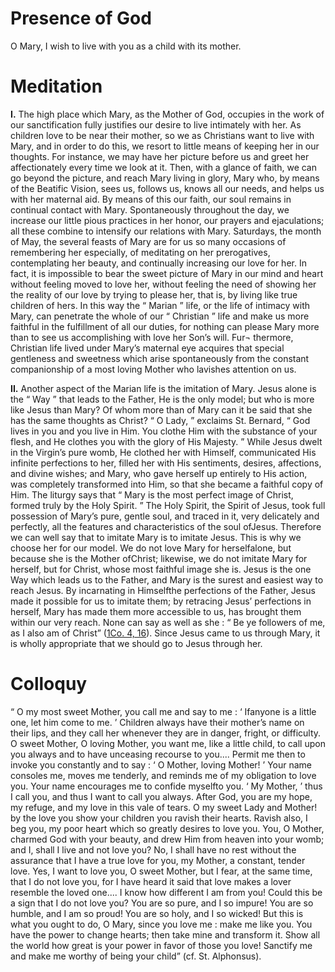 # Presence of God

O Mary, I wish to live with you as a child with its mother.

# Meditation

**I.** The high place which Mary, as the Mother of God, occupies in the work of our sanctification fully justifies our desire to live intimately with her. As children love to be near their mother, so we as Christians want to live with Mary, and in order to do this, we resort to little means of keeping her in our thoughts. For instance, we may have her picture before us and greet her affectionately every time we look at it. Then, with a glance of faith, we can go beyond the picture, and reach Mary living in glory, Mary who, by means of the Beatific Vision, sees us, follows us, knows all our needs, and helps us with her maternal aid. By means of this our faith, our soul remains in continual contact with Mary. Spontaneously throughout the day, we increase our little pious practices in her honor, our prayers and ejaculations; all these combine to intensify our relations with Mary. Saturdays, the month of May, the several feasts of Mary are for us so many occasions of remembering her especially, of meditating on her prerogatives, contemplating her beauty, and continually increasing our love for her. In fact, it is impossible to bear the sweet picture of Mary in our mind and heart without feeling moved to love her, without feeling the need of showing her the reality of our love by trying to please her, that is, by living like true children of hers. In this way the “ Marian ” life, or the life of intimacy with Mary, can penetrate the whole of our “ Christian ” life and make us more faithful in the fulfillment of all our duties, for nothing can please Mary more than to see us accomplishing with love her Son’s will. Fur¬ thermore, Christian life lived under Mary’s maternal eye acquires that special gentleness and sweetness which arise spontaneously from the constant companionship of a most loving Mother who lavishes attention on us.

**II.** Another aspect of the Marian life is the imitation of Mary. Jesus alone is the “ Way ” that leads to the Father, He is the only model; but who is more like Jesus than Mary? Of whom more than of Mary can it be said that she has the same thoughts as Christ? “ O Lady, ” exclaims St. Bernard, “ God lives in you and you live in Him. You clothe Him with the substance of your flesh, and He clothes you with the glory of His Majesty. ” While Jesus dwelt in the Virgin’s pure womb, He clothed her with Himself, communicated His infinite perfections to her, filled her with His sentiments, desires, affections, and divine wishes; and Mary, who gave herself up entirely to His action, was completely transformed into Him, so that she became a faithful copy of Him. The liturgy says that “ Mary is the most perfect image of Christ, formed truly by the Holy Spirit. ” The Holy Spirit, the Spirit of Jesus, took full possession of Mary’s pure, gentle soul, and traced in it, very delicately and perfectly, all the features and characteristics of the soul ofJesus. Therefore we can well say that to imitate Mary is to imitate Jesus. This is why we choose her for our model. We do not love Mary for herselfalone, but because she is the Mother ofChrist; likewise, we do not imitate Mary for herself, but for Christ, whose most faithful image she is. Jesus is the one Way which leads us to the Father, and Mary is the surest and easiest way to reach Jesus. By incarnating in Himselfthe perfections of the Father, Jesus made it possible for us to imitate them; by retracing Jesus’ perfections in herself, Mary has made them more accessible to us, has brought them within our very reach. None can say as well as she : “ Be ye followers of me, as I also am of Christ” ([1Co. 4, 16](https://vulgata.online/bible/1Co.4?ed=DR2&vfn=DR2.1Co.4.16:vs)). Since Jesus came to us through Mary, it is wholly appropriate that we should go to Jesus through her.

# Colloquy

“ O my most sweet Mother, you call me and say to me : ‘ Ifanyone is a little one, let him come to me. ’ Children always have their mother’s name on their lips, and they call her whenever they are in danger, fright, or difficulty. O sweet Mother, O loving Mother, you want me, like a little child, to call upon you always and to have unceasing recourse to you.... Permit me then to invoke you constantly and to say : ‘ O Mother, loving Mother! ’ Your name consoles me, moves me tenderly, and reminds me of my obligation to love you. Your name encourages me to confide myselfto you. ‘ My Mother, ’ thus I call you, and thus I want to call you always. After God, you are my hope, my refuge, and my love in this vale of tears. O my sweet Lady and Mother! by the love you show your children you ravish their hearts. Ravish also, I beg you, my poor heart which so greatly desires to love you. You, O Mother, charmed God with your beauty, and drew Him from heaven into your womb; and I, shall I live and not love you? No, I shall have no rest without the assurance that I have a true love for you, my Mother, a constant, tender love. Yes, I want to love you, O sweet Mother, but I fear, at the same time, that I do not love you, for I have heard it said that love makes a lover resemble the loved one.... I know how different I am from you! Could this be a sign that I do not love you? You are so pure, and I so impure! You are so humble, and I am so proud! You are so holy, and I so wicked! But this is what you ought to do, O Mary, since you love me : make me like you. You have the power to change hearts; then take mine and transform it. Show all the world how great is your power in favor of those you love! Sanctify me and make me worthy of being your child” (cf. St. Alphonsus).
